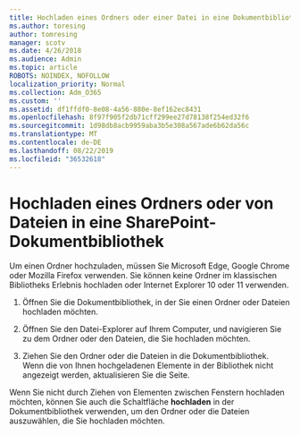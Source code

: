 ```yaml
---
title: Hochladen eines Ordners oder einer Datei in eine Dokumentbibliothek
ms.author: toresing
author: tomresing
manager: scotv
ms.date: 4/26/2018
ms.audience: Admin
ms.topic: article
ROBOTS: NOINDEX, NOFOLLOW
localization_priority: Normal
ms.collection: Adm_O365
ms.custom: ''
ms.assetid: df1ffdf0-8e08-4a56-880e-8ef162ec8431
ms.openlocfilehash: 8f97f905f2db71cff299ee27d78138f254ed32f6
ms.sourcegitcommit: 1d98db8acb9959aba3b5e308a567ade6b62da56c
ms.translationtype: MT
ms.contentlocale: de-DE
ms.lasthandoff: 08/22/2019
ms.locfileid: "36532618"
---
```

# <a name="upload-a-folder-or-files-to-a-sharepoint-document-library"></a>Hochladen eines Ordners oder von Dateien in eine SharePoint-Dokumentbibliothek

Um einen Ordner hochzuladen, müssen Sie Microsoft Edge, Google Chrome oder Mozilla Firefox verwenden. Sie können keine Ordner im klassischen Bibliotheks Erlebnis hochladen oder Internet Explorer 10 oder 11 verwenden.
  
1. Öffnen Sie die Dokumentbibliothek, in der Sie einen Ordner oder Dateien hochladen möchten.
    
2. Öffnen Sie den Datei-Explorer auf Ihrem Computer, und navigieren Sie zu dem Ordner oder den Dateien, die Sie hochladen möchten.
    
3. Ziehen Sie den Ordner oder die Dateien in die Dokumentbibliothek. Wenn die von Ihnen hochgeladenen Elemente in der Bibliothek nicht angezeigt werden, aktualisieren Sie die Seite. 
    
Wenn Sie nicht durch Ziehen von Elementen zwischen Fenstern hochladen möchten, können Sie auch die Schaltfläche **hochladen** in der Dokumentbibliothek verwenden, um den Ordner oder die Dateien auszuwählen, die Sie hochladen möchten. 
  

